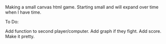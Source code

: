Making a small canvas html game.  Starting small and will expand over time when I have time.

To Do:

Add function to second player/computer.
Add graph if they fight.
Add score.
Make it pretty.
